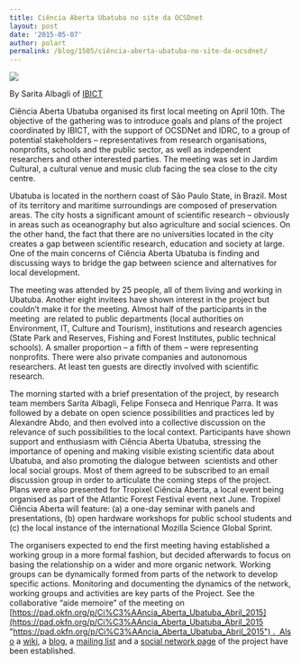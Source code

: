 ```yaml
---
title: Ciência Aberta Ubatuba no site da OCSDnet
layout: post
date: '2015-05-07'
author: polart
permalink: /blog/1505/ciência-aberta-ubatuba-no-site-da-ocsdnet/
---
```


![](http://ocsdnet.org/wp-content/uploads/2015/05/project-launch-April-10-2015.jpg)

By Sarita Albagli of [IBICT](http://ocsdnet.org/projects/ibict-instituto-brasileiro-de-informacao-em-ciencia-e-tecnologia-okbr-open-knowledge-brasil-participating-institution/ "http://ocsdnet.org/projects/ibict-instituto-brasileiro-de-informacao-em-ciencia-e-tecnologia-okbr-open-knowledge-brasil-participating-institution/")

Ciência Aberta Ubatuba organised its first local meeting on April 10th. The objective of the gathering was to introduce goals and plans of the project coordinated by IBICT, with the support of OCSDNet and IDRC, to a group of potential stakeholders – representatives from research organisations, nonprofits, schools and the public sector, as well as independent researchers and other interested parties. The meeting was set in Jardim Cultural, a cultural venue and music club facing the sea close to the city centre.

Ubatuba is located in the northern coast of São Paulo State, in Brazil. Most of its territory and maritime surroundings are composed of preservation areas. The city hosts a significant amount of scientific research – obviously in areas such as oceanography but also agriculture and social sciences. On the other hand, the fact that there are no universities located in the city creates a gap between scientific research, education and society at large. One of the main concerns of Ciência Aberta Ubatuba is finding and discussing ways to bridge the gap between science and alternatives for local development.

The meeting was attended by 25 people, all of them living and working in Ubatuba. Another eight invitees have shown interest in the project but couldn’t make it for the meeting. Almost half of the participants in the meeting  are related to public departments (local authorities on Environment, IT, Culture and Tourism), institutions and research agencies (State Park and Reserves, Fishing and Forest Institutes, public technical schools). A smaller proportion – a fifth of them – were representing nonprofits. There were also private companies and autonomous researchers. At least ten guests are directly involved with scientific research.

The morning started with a brief presentation of the project, by research team members Sarita Albagli, Felipe Fonseca and Henrique Parra. It was followed by a debate on open science possibilities and practices led by Alexandre Abdo, and then evolved into a collective discussion on the relevance of such possibilities to the local context. Participants have shown support and enthusiasm with Ciência Aberta Ubatuba, stressing the importance of opening and making visible existing scientific data about Ubatuba, and also promoting the dialogue between  scientists and other local social groups. Most of them agreed to be subscribed to an email discussion group in order to articulate the coming steps of the project. Plans were also presented for Tropixel Ciência Aberta, a local event being organised as part of the Atlantic Forest Festival event next June. Tropixel Ciência Aberta will feature: (a) a one-day seminar with panels and presentations, (b) open hardware workshops for public school students and (c) the local instance of the international Mozilla Science Global Sprint.

The organisers expected to end the first meeting having established a working group in a more formal fashion, but decided afterwards to focus on basing the relationship on a wider and more organic network. Working groups can be dynamically formed from parts of the network to develop specific actions. Monitoring and documenting the dynamics of the network, working groups and activities are key parts of the Project. See the collaborative “aide memoire” of the meeting on [https://pad.okfn.org/p/Ci%C3%AAncia_Aberta_Ubatuba_Abril_2015](https://pad.okfn.org/p/Ci%C3%AAncia_Aberta_Ubatuba_Abril_2015 "https://pad.okfn.org/p/Ci%C3%AAncia_Aberta_Ubatuba_Abril_2015") .  Also a [wiki,](http://pt.wikiversity.org/wiki/Pesquisa:Ci%C3%AAncia_Aberta_Ubatuba "http://pt.wikiversity.org/wiki/Pesquisa:Ci%C3%AAncia_Aberta_Ubatuba") a [blog](../../blog.html "../../blog.html"), a [mailing list](https://groups.google.com/forum/#%21forum/cienciaabertaubatuba/ "https://groups.google.com/forum/#%21forum/cienciaabertaubatuba/") and a [social network page](https://www.facebook.com/CienciaAbertaUbatuba "https://www.facebook.com/CienciaAbertaUbatuba") of the project have been established.